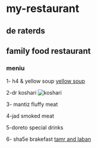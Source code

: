  # my-restaurant
## de raterds
**family food restaurant**
---
### meniu
1- h4 & yellow soup 
  [yellow soup](https://www.google.com/imgres?imgurl=https%3A%2F%2Fwww.thetastychilli.com%2Fwp-content%2Fuploads%2F2021%2F08%2Fyellow-pepper-soup-recipe.jpg&imgrefurl=https%3A%2F%2Fwww.thetastychilli.com%2Fcreamy-yellow-pepper-soup%2F&tbnid=H06PlkbwE-TEzM&vet=12ahUKEwjNk-60upb5AhUTGRoKHXYWC6QQMygKegUIARCfAg..i&docid=-ztzkmAb4QEIsM&w=900&h=600&q=yellow%20soup&client=opera-gx&ved=2ahUKEwjNk-60upb5AhUTGRoKHXYWC6QQMygKegUIARCfAg)
  
  2-dr koshari ![koshari](download1.jpg)

  3- mantiz fluffy meat

  4-jad smoked meat

  5-doreto special  drinks

  6- sha5e brakefast [tamr and laban](https://www.google.com/imgres?imgurl=https%3A%2F%2Fmodo3.com%2Fthumbs%2Ffit630x300%2F142956%2F1478782203%2F%25D9%2581%25D9%2588%25D8%25A7%25D8%25A6%25D8%25AF_%25D8%25A7%25D9%2584%25D9%2584%25D8%25A8%25D9%2586_%25D9%2585%25D8%25B9_%25D8%25A7%25D9%2584%25D8%25AA%25D9%2585%25D8%25B1.jpg&imgrefurl=https%3A%2F%2Fmawdoo3.com%2F%25D9%2581%25D9%2588%25D8%25A7%25D8%25A6%25D8%25AF_%25D8%25A7%25D9%2584%25D9%2584%25D8%25A8%25D9%2586_%25D9%2585%25D8%25B9_%25D8%25A7%25D9%2584%25D8%25AA%25D9%2585%25D8%25B1&tbnid=TirC0hs4I261rM&vet=12ahUKEwjX0bDku5b5AhUOhxoKHVZOC5oQMygEegUIARDCAQ..i&docid=vtUtMfYX1XixiM&w=630&h=300&q=%D8%AA%D9%85%D8%B1%20%D9%88%20%D9%84%D8%A8%D9%86&client=opera-gx&ved=2ahUKEwjX0bDku5b5AhUOhxoKHVZOC5oQMygEegUIARDCAQ)
  